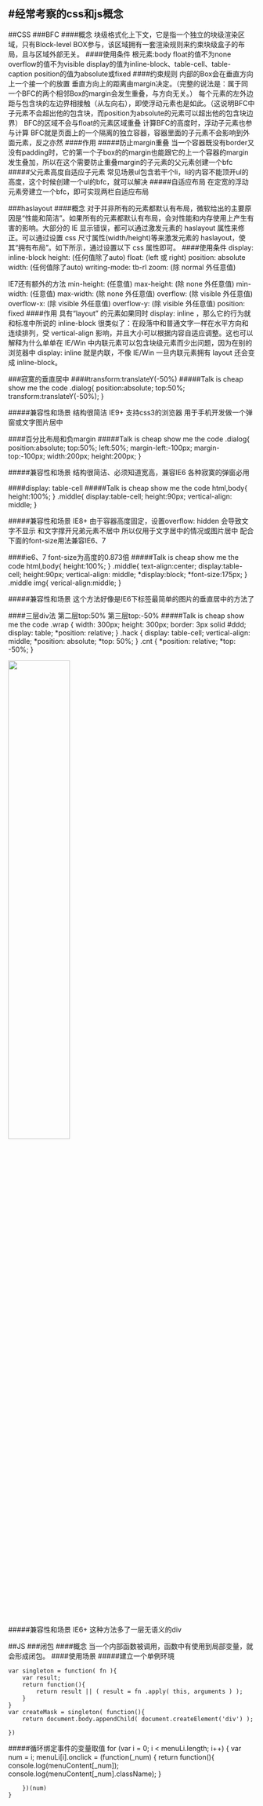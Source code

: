 #经常考察的css和js概念
---
##CSS
###BFC
####概念
块级格式化上下文，它是指一个独立的块级渲染区域，只有Block-level BOX参与，该区域拥有一套渲染规则来约束块级盒子的布局，且与区域外部无关。
####使用条件
根元素:body
float的值不为none
overflow的值不为visible
display的值为inline-block、table-cell、table-caption
position的值为absolute或fixed
####约束规则
内部的Box会在垂直方向上一个接一个的放置
垂直方向上的距离由margin决定。（完整的说法是：属于同一个BFC的两个相邻Box的margin会发生重叠，与方向无关。）
每个元素的左外边距与包含块的左边界相接触（从左向右），即使浮动元素也是如此。（这说明BFC中子元素不会超出他的包含块，而position为absolute的元素可以超出他的包含块边界）
BFC的区域不会与float的元素区域重叠
计算BFC的高度时，浮动子元素也参与计算
BFC就是页面上的一个隔离的独立容器，容器里面的子元素不会影响到外面元素，反之亦然
####作用
#####防止margin重叠
当一个容器既没有border又没有padding时，它的第一个子box的的margin也能跟它的上一个容器的margin发生叠加，所以在这个需要防止重叠margin的子元素的父元素创建一个bfc
#####父元素高度自适应子元素
常见场景ul包含若干个li，li的内容不能顶开ul的高度，这个时候创建一个ul的bfc，就可以解决
#####自适应布局
在定宽的浮动元素旁建立一个bfc，即可实现两栏自适应布局

###haslayout
####概念
对于并非所有的元素都默认有布局，微软给出的主要原因是“性能和简洁”。如果所有的元素都默认有布局，会对性能和内存使用上产生有害的影响。大部分的 IE 显示错误，都可以通过激发元素的 haslayout 属性来修正。可以通过设置 css 尺寸属性(width/height)等来激发元素的 haslayout，使其“拥有布局”。如下所示，通过设置以下 css 属性即可。
####使用条件
display: inline-block
height: (任何值除了auto)
float: (left 或 right)
position: absolute
width: (任何值除了auto)
writing-mode: tb-rl
zoom: (除 normal 外任意值) 

IE7还有额外的方法
min-height: (任意值)
max-height: (除 none 外任意值)
min-width: (任意值)
max-width: (除 none 外任意值)
overflow: (除 visible 外任意值)
overflow-x: (除 visible 外任意值)
overflow-y: (除 visible 外任意值)
position: fixed
####作用
具有“layout” 的元素如果同时 display: inline ，那么它的行为就和标准中所说的 inline-block 很类似了：在段落中和普通文字一样在水平方向和连续排列，受 vertical-align 影响，并且大小可以根据内容自适应调整。这也可以解释为什么单单在 IE/Win 中内联元素可以包含块级元素而少出问题，因为在别的浏览器中 display: inline 就是内联，不像 IE/Win 一旦内联元素拥有 layout 还会变成 inline-block。

###寂寞的垂直居中
####transform:translateY(-50%)
#####Talk is cheap show me the code
    .dialog{
        position:absolute;
        top:50%;
        transform:translateY(-50%);
    }
    <body>
        <div class="dialog"></div>
    </body>
#####兼容性和场景
    结构很简洁
    IE9+ 支持css3的浏览器
    用于手机开发做一个弹窗或文字图片居中

####百分比布局和负margin
#####Talk is cheap show me the code
    .dialog{
        position:absolute;
        top:50%;
        left:50%;
        margin-left:-100px;
        margin-top:-100px;
        width:200px;
        height:200px;
    }
    <body>
        <div class="dialog"></div>
    </body>
#####兼容性和场景
    结构很简洁、必须知道宽高，兼容IE6
    各种寂寞的弹窗必用

####display: table-cell
#####Talk is cheap show me the code
    html,body{
        height:100%;
    }
    .middle{
        display:table-cell;
        height:90px;
        vertical-align: middle;
    }
    <body>
        <div class="middle"><img src="" alt=""></div>
    </body>
#####兼容性和场景
    IE8+ 
    由于容器高度固定，设置overflow: hidden 会导致文字不显示
    和文字撑开兄弟元素不居中
    所以仅用于文字居中的情况或图片居中
    配合下面的font-size用法兼容IE6、7


####ie6、7 font-size为高度的0.873倍
#####Talk is cheap show me the code
    html,body{
        height:100%;
    }
    .middle{
        text-align:center;
        display:table-cell;
        height:90px;
        vertical-align: middle;
        *display:block;
        *font-size:175px;
    }
    .middle img{
        verical-align:middle;
    }
    <body>
        <div class="middle"><img src="" alt=""></div>
    </body>
#####兼容性和场景
    这个方法好像是IE6下标签最简单的图片的垂直居中的方法了


####三层div法 第二层top:50% 第三层top:-50%
#####Talk is cheap show me the code
    .wrap {
        width: 300px;
        height: 300px;
        border: 3px solid #ddd;
        display: table;
        *position: relative;
    }
    .hack {
        display: table-cell;
        vertical-align: middle;
        *position: absolute;
        *top: 50%;
    }
    .cnt {
        *position: relative;
        *top: -50%;
    }
    <div class="wrap">
        <div class="hack">
            <div class="cnt">
                <img src="http://pic002.cnblogs.com/images/2012/382256/2012080118323766.gif" width="50%">
            </div>
        </div>
    </div>

#####兼容性和场景
    IE6+
    这种方法多了一层无语义的div

##JS
###闭包
####概念
当一个内部函数被调用，函数中有使用到局部变量，就会形成闭包。
####使用场景
#####建立一个单例环境
            
    var singleton = function( fn ){
        var result;
        return function(){
            return result || ( result = fn .apply( this, arguments ) );
        }
    }
    var createMask = singleton( function(){
        return document.body.appendChild( document.createElement('div') );         
    })

#####循环绑定事件的变量取值
    for (var i = 0; i < menuLi.length; i++) {
        var num = i;
        menuLi[i].onclick = (function(_num) {
            return function(){
                console.log(menuContent[_num]);
                console.log(menuContent[_num].className);
            }

        })(num)
    }
